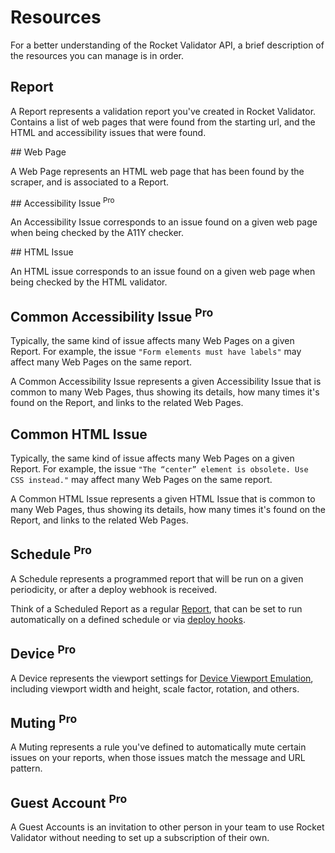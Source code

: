 # Resources

For a better understanding of the Rocket Validator API, a brief description of the resources you can manage is in order.

## Report

A Report represents a validation report you've created in Rocket Validator. Contains a list of web pages that were found from the starting url, and the HTML and accessibility issues that were found.

## Web Page

A Web Page represents an HTML web page that has been found by the scraper, and is associated to a Report.

## Accessibility Issue <sup class="badge-pro">Pro</sup>

An Accessibility Issue corresponds to an issue found on a given web page when being checked by the A11Y checker.

## HTML Issue

An HTML issue corresponds to an issue found on a given web page when being checked by the HTML validator.

## Common Accessibility Issue <sup class="badge-pro">Pro</sup>

Typically, the same kind of issue affects many Web Pages on a given Report. For example, the issue `"Form elements must have labels"` may affect many Web Pages on the same report.

A Common Accessibility Issue represents a given Accessibility Issue that is common to many Web Pages, thus showing its details, how many times it's found on the Report, and links to the related Web Pages.

## Common HTML Issue

Typically, the same kind of issue affects many Web Pages on a given Report. For example, the issue `"The “center” element is obsolete. Use CSS instead."` may affect many Web Pages on the same report.

A Common HTML Issue represents a given HTML Issue that is common to many Web Pages, thus showing its details, how many times it's found on the Report, and links to the related Web Pages.

## Schedule <sup class="badge-pro">Pro</sup>

A Schedule represents a programmed report that will be run on a given periodicity, or after a deploy webhook is received.

Think of a Scheduled Report as a regular <a href="#report">Report</a>, that can be set to run automatically on a defined schedule or via <a href="deploy-hooks.md">deploy hooks</a>.

## Device <sup class="badge-pro">Pro</sup>

A Device represents the viewport settings for <a href="device-viewport-emulation">Device Viewport Emulation</a>, including viewport width and height, scale factor, rotation, and others.

## Muting <sup class="badge-pro">Pro</sup>

A Muting represents a rule you've defined to automatically mute certain issues on your reports, when those issues match the message and URL pattern.

## Guest Account <sup class="badge-pro">Pro</sup>

A Guest Accounts is an invitation to other person in your team to use Rocket Validator without needing to set up a subscription of their own.